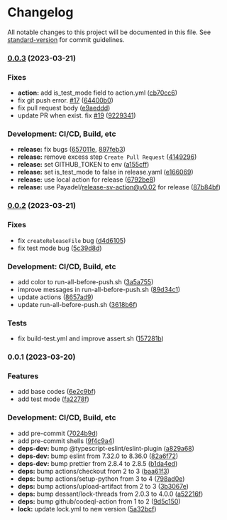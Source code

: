 # Changelog

All notable changes to this project will be documented in this file.
See [standard-version](https://github.com/conventional-changelog/standard-version) for commit guidelines.

### [0.0.3](https://github.com/Payadel/release-sv-action/compare/v0.0.2...v0.0.3) (2023-03-21)

### Fixes

* **action:** add is_test_mode field to
  action.yml ([cb70cc6](https://github.com/Payadel/release-sv-action/commit/cb70cc69a8db408e19105ad1095beed013a45293))
* fix git push
  error. [#17](https://github.com/Payadel/release-sv-action/issues/17) ([64400b0](https://github.com/Payadel/release-sv-action/commit/64400b054842e56de51993a8678f2c9288212c29))
* fix pull request
  body ([e9aeddd](https://github.com/Payadel/release-sv-action/commit/e9aeddd6adeea5d22c89ef56c278e239904d3a5a))
* update PR when exist.
  fix [#19](https://github.com/Payadel/release-sv-action/issues/19) ([9229341](https://github.com/Payadel/release-sv-action/commit/9229341ee31dbbd14621a6fb21dd22172392cd6b))

### Development: CI/CD, Build, etc

* **release:** fix
  bugs ([657011e](https://github.com/Payadel/release-sv-action/commit/657011e9a8613a16a373b63b1488d087384ce9d7), [897feb3](https://github.com/Payadel/release-sv-action/commit/897feb33a69bd53051e33d9ec06f46dce32bd971))
* **release:** remove excess
  step `Create Pull Request` ([4149296](https://github.com/Payadel/release-sv-action/commit/41492962a02118104b84da1177e024de703b2d2c))
* **release:** set GITHUB_TOKEN to
  env ([a155cff](https://github.com/Payadel/release-sv-action/commit/a155cff1716df43589920dbceafd1e09304ae2d2))
* **release:** set is_test_mode to false in
  release.yaml ([e166069](https://github.com/Payadel/release-sv-action/commit/e1660690c8492885afe526612505956f94f9c14a))
* **release:** use local action for
  release ([6792be8](https://github.com/Payadel/release-sv-action/commit/6792be86f8ebb4b0fde29757b3da9506c9e78056))
* **release:** use Payadel/release-sv-action@v0.02 for
  release ([87b84bf](https://github.com/Payadel/release-sv-action/commit/87b84bf74b39f27fa257f778b820b6f1ea279783))

### [0.0.2](https://github.com/Payadel/release-sv-action/compare/v0.0.1...v0.0.2) (2023-03-21)

### Fixes

* fix `createReleaseFile`
  bug ([d4d6105](https://github.com/Payadel/release-sv-action/commit/d4d61050efbf0bddc23aa02b5475b1c10c3152c1))
* fix test mode
  bug ([5c39d8d](https://github.com/Payadel/release-sv-action/commit/5c39d8ddfb5abe931d4a39383f97c60f47e43569))

### Development: CI/CD, Build, etc

* add color to
  run-all-before-push.sh ([3a5a755](https://github.com/Payadel/release-sv-action/commit/3a5a755971cdab884f21be08485c7dc203d672a9))
* improve messages in
  run-all-before-push.sh ([89d34c1](https://github.com/Payadel/release-sv-action/commit/89d34c17c69798643d7c55e58a516d1964a4363f))
* update
  actions ([8657ad9](https://github.com/Payadel/release-sv-action/commit/8657ad9da64d6948114839aa5dab31f0aa97176d))
* update
  run-all-before-push.sh ([3618b6f](https://github.com/Payadel/release-sv-action/commit/3618b6f113c50ef3bb79b26bef58b73a8d67fdee))

### Tests

* fix build-test.yml and improve
  assert.sh ([157281b](https://github.com/Payadel/release-sv-action/commit/157281b1b74ea31b1b5510aa97687c2051fdc560))

### 0.0.1 (2023-03-20)

### Features

* add base
  codes ([6e2c9bf](https://github.com/Payadel/release-sv-action/commit/6e2c9bfb87feed68e63b7349bdd7434224f475de))
* add test
  mode ([fa2278f](https://github.com/Payadel/release-sv-action/commit/fa2278f6f252614c8fa4433e539c032acfd797c0))

### Development: CI/CD, Build, etc

* add
  pre-commit ([7024b9d](https://github.com/Payadel/release-sv-action/commit/7024b9db42576d58e4341f9998749163c7ec1790))
* add pre-commit
  shells ([9f4c9a4](https://github.com/Payadel/release-sv-action/commit/9f4c9a4c5fcb888fa76fe9dbedfb3e6d0ce08f37))
* **deps-dev:** bump
  @typescript-eslint/eslint-plugin ([a829a68](https://github.com/Payadel/release-sv-action/commit/a829a68cc843b8fd39db82ea7549a21744a9c5fe))
* **deps-dev:** bump eslint from 7.32.0 to
  8.36.0 ([82a6f72](https://github.com/Payadel/release-sv-action/commit/82a6f720c7db0255cb7e66675ee41c649bf0b9ea))
* **deps-dev:** bump prettier from 2.8.4 to
  2.8.5 ([b1da4ed](https://github.com/Payadel/release-sv-action/commit/b1da4ed2f2441ae2a2bef85f6b7329a2b76cb8e9))
* **deps:** bump actions/checkout from 2 to
  3 ([baa61f3](https://github.com/Payadel/release-sv-action/commit/baa61f33301cb7baaeaed6fd62f6dd67ce80ec15))
* **deps:** bump actions/setup-python from 3 to
  4 ([798ad0e](https://github.com/Payadel/release-sv-action/commit/798ad0e9aa159ac1ce32d3feb9febb84feaa208c))
* **deps:** bump actions/upload-artifact from 2 to
  3 ([3b3067e](https://github.com/Payadel/release-sv-action/commit/3b3067e14b552b6133920d2f4c13cbc4ee053bc7))
* **deps:** bump dessant/lock-threads from 2.0.3 to
  4.0.0 ([a52216f](https://github.com/Payadel/release-sv-action/commit/a52216f47a838adbd83b9fca756bf5768c0e6733))
* **deps:** bump github/codeql-action from 1 to
  2 ([9d5c150](https://github.com/Payadel/release-sv-action/commit/9d5c1504a89d07a657c1f50e3bbfad8c6a3cb484))
* **lock:** update lock.yml to new
  version ([5a32bcf](https://github.com/Payadel/release-sv-action/commit/5a32bcf28d8f0829d9dd5b03fd8ebc919d68c290))
